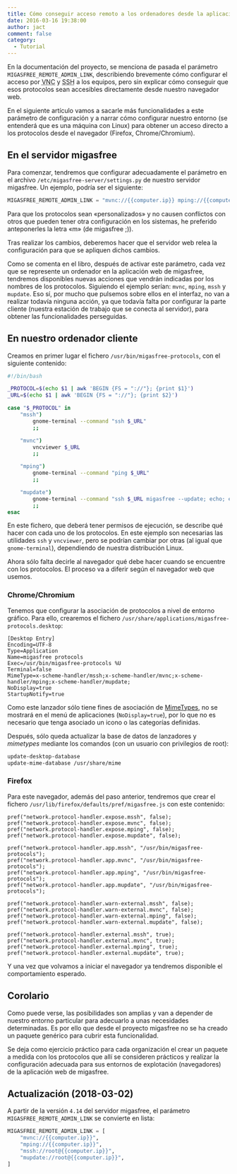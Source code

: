 ```yaml
---
title: Cómo conseguir acceso remoto a los ordenadores desde la aplicación web de migasfree
date: 2016-03-16 19:38:00
author: jact
comment: false
category:
  - Tutorial
---
```


En la documentación del proyecto, se menciona de pasada el parámetro `MIGASFREE_REMOTE_ADMIN_LINK`, describiendo brevemente cómo configurar el acceso por <acronym title="Virtual Network Computing">VNC</acronym> y <acronym title="Secure Shell">SSH</acronym> a los equipos, pero sin explicar cómo conseguir que esos protocolos sean accesibles directamente desde nuestro navegador web.

<!-- more -->

En el siguiente artículo vamos a sacarle más funcionalidades a este parámetro de configuración y a narrar cómo configurar nuestro entorno (se entenderá que es una máquina con Linux) para obtener un acceso directo a los protocolos desde el navegador (Firefox, Chrome/Chromium).

## En el servidor migasfree

Para comenzar, tendremos que configurar adecuadamente el parámetro en el archivo `/etc/migasfree-server/settings.py` de nuestro servidor migasfree. Un ejemplo, podría ser el siguiente:

```py
MIGASFREE_REMOTE_ADMIN_LINK = "mvnc://{{computer.ip}} mping://{{computer.ip}} mssh://root@{{computer.ip}} mupdate://root@{{computer.ip}}"
```

Para que los protocolos sean «personalizados» y no causen conflictos con otros que pueden tener otra configuración en los sistemas, he preferido anteponerles la letra «m» (de migasfree ;)).

Tras realizar los cambios, deberemos hacer que el servidor web relea la configuración para que se apliquen dichos cambios.

Como se comenta en el libro, después de activar este parámetro, cada vez que se represente un ordenador en la aplicación web de migasfree, tendremos disponibles nuevas acciones que vendrán indicadas por los nombres de los protocolos. Siguiendo el ejemplo serían: `mvnc`, `mping`, `mssh` y `mupdate`. Eso sí, por mucho que pulsemos sobre ellos en el interfaz, no van a realizar todavía ninguna acción, ya que todavía falta por configurar la parte cliente (nuestra estación de trabajo que se conecta al servidor), para obtener las funcionalidades perseguidas.

## En nuestro ordenador cliente

Creamos en primer lugar el fichero `/usr/bin/migasfree-protocols`, con el siguiente contenido:

```sh
#!/bin/bash

_PROTOCOL=$(echo $1 | awk 'BEGIN {FS = "://"}; {print $1}')
_URL=$(echo $1 | awk 'BEGIN {FS = "://"}; {print $2}')

case "$_PROTOCOL" in
    "mssh")
        gnome-terminal --command "ssh $_URL"
        ;;

    "mvnc")
        vncviewer $_URL
        ;;

    "mping")
        gnome-terminal --command "ping $_URL"
        ;;

    "mupdate")
        gnome-terminal --command "ssh $_URL migasfree --update; echo; echo TERMINADO; read"
        ;;
esac
```

En este fichero, que deberá tener permisos de ejecución, se describe qué hacer con cada uno de los protocolos. En este ejemplo son necesarias las utilidades `ssh` y `vncviewer`, pero se podrían cambiar por otras (al igual que `gnome-terminal`), dependiendo de nuestra distribución Linux.

Ahora sólo falta decirle al navegador qué debe hacer cuando se encuentre con los protocolos. El proceso va a diferir según el navegador web que usemos.

### Chrome/Chromium

Tenemos que configurar la asociación de protocolos a nivel de entorno gráfico. Para ello, crearemos el fichero `/usr/share/applications/migasfree-protocols.desktop`:

```
[Desktop Entry]
Encoding=UTF-8
Type=Application
Name=migasfree protocols
Exec=/usr/bin/migasfree-protocols %U
Terminal=false
MimeType=x-scheme-handler/mssh;x-scheme-handler/mvnc;x-scheme-handler/mping;x-scheme-handler/mupdate;
NoDisplay=true
StartupNotify=true
```

Como este lanzador sólo tiene fines de asociación de [MimeTypes](https://help.ubuntu.com/community/AddingMimeTypes), no se mostrará en el menú de aplicaciones (`NoDisplay=true`), por lo que no es necesario que tenga asociado un icono o las categorías definidas.

Después, sólo queda actualizar la base de datos de lanzadores y _mimetypes_ mediante los comandos (con un usuario con privilegios de root):

```sh
update-desktop-database
update-mime-database /usr/share/mime
```

### Firefox

Para este navegador, además del paso anterior, tendremos que crear el fichero `/usr/lib/firefox/defaults/pref/migasfree.js` con este contenido:

```
pref("network.protocol-handler.expose.mssh", false);
pref("network.protocol-handler.expose.mvnc", false);
pref("network.protocol-handler.expose.mping", false);
pref("network.protocol-handler.expose.mupdate", false);

pref("network.protocol-handler.app.mssh", "/usr/bin/migasfree-protocols");
pref("network.protocol-handler.app.mvnc", "/usr/bin/migasfree-protocols");
pref("network.protocol-handler.app.mping", "/usr/bin/migasfree-protocols");
pref("network.protocol-handler.app.mupdate", "/usr/bin/migasfree-protocols");

pref("network.protocol-handler.warn-external.mssh", false);
pref("network.protocol-handler.warn-external.mvnc", false);
pref("network.protocol-handler.warn-external.mping", false);
pref("network.protocol-handler.warn-external.mupdate", false);

pref("network.protocol-handler.external.mssh", true);
pref("network.protocol-handler.external.mvnc", true);
pref("network.protocol-handler.external.mping", true);
pref("network.protocol-handler.external.mupdate", true);
```

Y una vez que volvamos a iniciar el navegador ya tendremos disponible el comportamiento esperado.

## Corolario

Como puede verse, las posibilidades son amplias y van a depender de nuestro entorno particular para adecuarlo a unas necesidades determinadas. Es por ello que desde el proyecto migasfree no se ha creado un paquete genérico para cubrir esta funcionalidad.

Se deja como ejercicio práctico para cada organización el crear un paquete a medida con los protocolos que allí se consideren prácticos y realizar la configuración adecuada para sus entornos de explotación (navegadores) de la aplicación web de migasfree.

## Actualización (2018-03-02)

A partir de la versión `4.14` del servidor migasfree, el parámetro `MIGASFREE_REMOTE_ADMIN_LINK` se convierte en lista:

```py
MIGASFREE_REMOTE_ADMIN_LINK = [
    "mvnc://{{computer.ip}}",
    "mping://{{computer.ip}}",
    "mssh://root@{{computer.ip}}",
    "mupdate://root@{{computer.ip}}",
]
```

